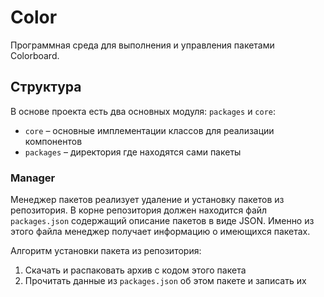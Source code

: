 # Color

Программная среда для выполнения и управления пакетами Colorboard.

## Структура

В основе проекта есть два основных модуля: `packages` и `core`:

- `core` – основные имплементации классов для реализации компонентов 
- `packages` – директория где находятся сами пакеты

### Manager

Менеджер пакетов реализует удаление и установку пакетов из репозитория. В корне репозитория должен находится файл `packages.json` содержащий описание пакетов в виде JSON. Именно из этого файла менеджер получает информацию о имеющихся пакетах.

Алгоритм установки пакета из репозитория:

1. Скачать и распаковать архив с кодом этого пакета
2. Прочитать данные из `packages.json` об этом пакете и записать их